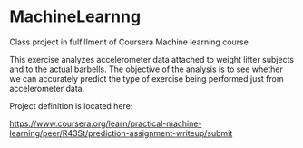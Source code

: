 # MachineLearnng
Class project in fulfillment of  Coursera Machine learning course

This exercise analyzes accelerometer data attached to weight lifter subjects and to the actual barbells.   The objective of the analysis is to see whether we can accurately predict the type of exercise being performed just from accelerometer data.
 
Project definition is located here:

https://www.coursera.org/learn/practical-machine-learning/peer/R43St/prediction-assignment-writeup/submit
